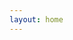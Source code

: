 ```yaml
---
layout: home
---
```

<script setup>
import { ref } from "vue";
import Timeline from 'primevue/timeline';
import TimelineCard from './.vitepress/components/TimelineCard.vue';

import { AcademicCapIcon, ArrowsRightLeftIcon, BuildingOffice2Icon, CakeIcon, CodeBracketSquareIcon, InformationCircleIcon, RocketLaunchIcon } from '@heroicons/vue/24/solid';

const events = ref([
    {
      date: 'July 9, 1987',
      title: 'I was born',
      subtitle: '',
      description: `Happy birthday to me!`,
      icon: 'cake',
      color: '#668284'
    },
    {
      date: 'Circa 1997',
      title: 'The Cloud Journey Begins',
      subtitle: 'Started Learning HTML/CSS',
      description: `Thanks to my older brother who left a giant html bible sitting around the house. This book would be the starting point for my entire professional life.`,
      icon: 'code',
      color: '#2A2829'
    },
    {
      date: 'Circa 2004',
      title: 'Enter Server Side',
      subtitle: 'Got bored just building "websites"',
      description: `I was introduced to PHP by a friend in high school and I began to learn everything I needed to know about building a fully functionaly application.`,
      icon: 'code',
      color: '#493736'
    },
    {
      date: 'June 2005',
      title: 'Graduated High School',
      subtitle: '',
      description: `Tried to find myself...that didn't work.<br />Went back to coding eventually :D`,
      icon: 'learn',
      color: '#7B3B3B'
    },
    {
      date: '2005-2010',
      title: 'Odd Jobs and such',
      subtitle: 'It was a long time ago...',
      description: `During this time I did some freelance work and an internship but it's so long ago I don't really remember all the details. Was a good time to cut my teeth and get some work under my belt as a young lad.`,
      icon: 'rocket',
      color: '#668284',
    },
    {
      date: 'Circa 2010',
      title: 'Hired at Mautofied',
      subtitle: 'Software Engineer',
      description: `I got to work on their flagship site (that was later acquired) as well as some side contracts managed by the company.`,
      icon: 'work',
      link: 'https://mautofied.com',
      linkText: 'Check out mautofied.com',
      color: '#2A2829'
    },
    {
      date: 'October 2011',
      title: 'Hired at Weedmaps',
      subtitle: 'Jr. Software Engineer',
      description: `Got to work along side a lot of talented developers, designers and business peole at this booming startup. This job was a huge leap as I was exposed to many concepts and technologies that were missing from my skillset.`,
      icon: 'work',
      color: '#493736',
      link: 'https://weedmaps.com',
      linkText: 'Check out weedmaps.com'
    },
    {
      date: '2012-2014',
      title: 'Hired at Socialbliss',
      subtitle: 'A fashion startup pinterest clone',
      description: `I spent a couple years growing at this company and was responsible for a majority of the dev tasks on their flagship site. I also spearheaded the effort to convert their site into a fully functional sales marketplace with a lifestyle monthly subscription box service.`,
      icon: 'work',
      color: '#7B3B3B'
    },
    {
      split: [
        {
          date: '2016',
          title: 'Co-Created Amino Editor',
          subtitle: 'The best-in-class live css editor chrome extension',
          description: `Amino was originally my initial exploration into the world of chrome extensions. I partnered up with a designer and we grew that into something truly wonderful. Today Amino boastes over 30k active installed users on the chrome web store alone.`,
          color: '#7F79D3',
          link: 'https://aminoeditor.com',
          linkTest: 'Try Amino'
        },
        {
          date: '2014 - 2019',
          title: 'Hired at Restoration Media',
          subtitle: 'A data management and marketing firm',
          description: `I started out as a software engineer and later grew into the lead DevOps role at the company. During my tenure here I was responsible for managing large scale infrastructure and executed a vision that was able to save hundreds of thousands of dollars in costs each year.`,
          color: '#668284',
        }
      ],
      icon: 'work',
      color: '#668284',
    },
    {
      date: 'October 2019',
      title: 'Founded: Frozen Crow',
      subtitle: 'We started a business of our own',
      description: `Me and my partners at Frozen Crow set out to build a data management and marketing company. Little did we know that COVID was just around the corner, but through good times and bad we've stuck together, still building the business to this day.`,
      icon: 'rocket',
      link: 'https://frozencrow.com',
      linkText: 'Check out frozencrow.com',
      color: '#2A2829'
    },
    {
      date: 'May 10th, 2022',
      title: 'Launched Chroma',
      subtitle: 'Revolutionizng color picking and pallette creating in chrome based browsers',
      description: `Chroma was the next release from me and my partner that created amino. We'd gotten a taste of the chrome extension space and we enjoyed it. Chroma has built up over 10k installed users in chrome alone and holds a sturdy 4.8 star rating.`,
      icon: 'rocket',
      color: '#EC4899',
      link: 'https://chroma.dev',
      linkText: 'Check out chroma.dev',
    },
    {
      date: '2023 and Beyond',
      icon: 'info',
      color: '#493736',
      title: 'A busy year and more',
      description: `Managing a few large projects with Frozen Crow kept me pretty busy this year but there's still a lot of room to continue growing. We're constantly looking for new opportunities and improving our services. A heavy focus on our email marketing platform Carrier Crow has expanded the world of email for our users.<br /><br /><b>Stay tuned for what's next</b>`
    }
]);

  const isChromaDemoLoaded = () => {
    return document.getElementsByTagName('chroma-container').length > 0;
  }

  const loadChromaDemo = () => {
    if (isChromaDemoLoaded()) {
      return;
    }

    let tag = document.createElement('chroma-container');
    tag.setAttribute('num-colors', 5);
    tag.setAttribute('style', 'pointer-events: none;');
    document.body.appendChild(tag);
  }
</script>

<div class="flex justify-center items-center pt-32">
  <Timeline :value="events" align="alternate" class="md:max-w-[75%]">
    <template #marker="{ item }">
      <span class="hover:scale-110 flex p-2 rounded-full items-center justify-center text-white border-circle z-1 shadow-1" :style="{ backgroundColor: item.color }">
        <AcademicCapIcon v-if="item.icon == 'learn'" class="w-6 h-6 text-white" />
        <BuildingOffice2Icon v-if="item.icon == 'work'" class="w-6 h-6 text-white" />
        <CakeIcon v-if="item.icon == 'cake'" class="w-6 h-6 text-white" />
        <CodeBracketSquareIcon v-if="item.icon == 'code'" class="w-6 h-6 text-white" />
        <InformationCircleIcon v-if="item.icon == 'info'" class="w-6 h-6 text-white" />
        <RocketLaunchIcon v-if="item.icon == 'rocket'" class="w-6 h-6 text-white" />
      </span>
    </template>
    <template #connector>
      <div class="border border-[var(--vp-c-default-soft)] h-full"></div>
    </template>
    <template #opposite="{ item }">
      <TimelineCard :item="item.split[0]" v-if="item.split" />
    </template>
    <template #content="{ item }">
      <TimelineCard :item="item.split[1]" v-if="item.split" />
      <TimelineCard :item="item" v-else />
      <div class="bg-[#EC4899] cursor-pointer hover:scale-110 font-bold p-2 -mt-6 text-white rounded-xl" v-if="item.title=='Launched Chroma'" @click.prevent="loadChromaDemo">
        Click here to try chroma on this page ;)<br />
        <small>Some features won't work</small>
      </div>
    </template>
  </Timeline>
</div>
